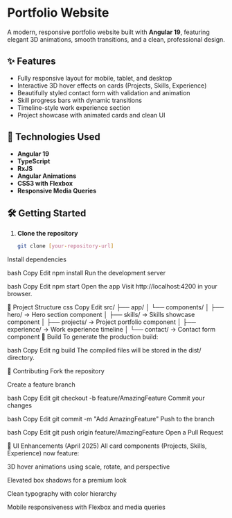 # Portfolio Website

A modern, responsive portfolio website built with **Angular 19**, featuring elegant 3D animations, smooth transitions, and a clean, professional design.

## ✨ Features

- Fully responsive layout for mobile, tablet, and desktop
- Interactive 3D hover effects on cards (Projects, Skills, Experience)
- Beautifully styled contact form with validation and animation
- Skill progress bars with dynamic transitions
- Timeline-style work experience section
- Project showcase with animated cards and clean UI

## 🚀 Technologies Used

- **Angular 19**
- **TypeScript**
- **RxJS**
- **Angular Animations**
- **CSS3 with Flexbox**
- **Responsive Media Queries**

## 🛠 Getting Started

1. **Clone the repository**
   ```bash
   git clone [your-repository-url]
Install dependencies

bash
Copy
Edit
npm install
Run the development server

bash
Copy
Edit
npm start
Open the app Visit http://localhost:4200 in your browser.

📁 Project Structure
css
Copy
Edit
src/
├── app/
│   └── components/
│       ├── hero/        → Hero section component
│       ├── skills/      → Skills showcase component
│       ├── projects/    → Project portfolio component
│       ├── experience/  → Work experience timeline
│       └── contact/     → Contact form component
🧾 Build
To generate the production build:

bash
Copy
Edit
ng build
The compiled files will be stored in the dist/ directory.

🤝 Contributing
Fork the repository

Create a feature branch

bash
Copy
Edit
git checkout -b feature/AmazingFeature
Commit your changes

bash
Copy
Edit
git commit -m "Add AmazingFeature"
Push to the branch

bash
Copy
Edit
git push origin feature/AmazingFeature
Open a Pull Request

📸 UI Enhancements (April 2025)
All card components (Projects, Skills, Experience) now feature:

3D hover animations using scale, rotate, and perspective

Elevated box shadows for a premium look

Clean typography with color hierarchy

Mobile responsiveness with Flexbox and media queries

